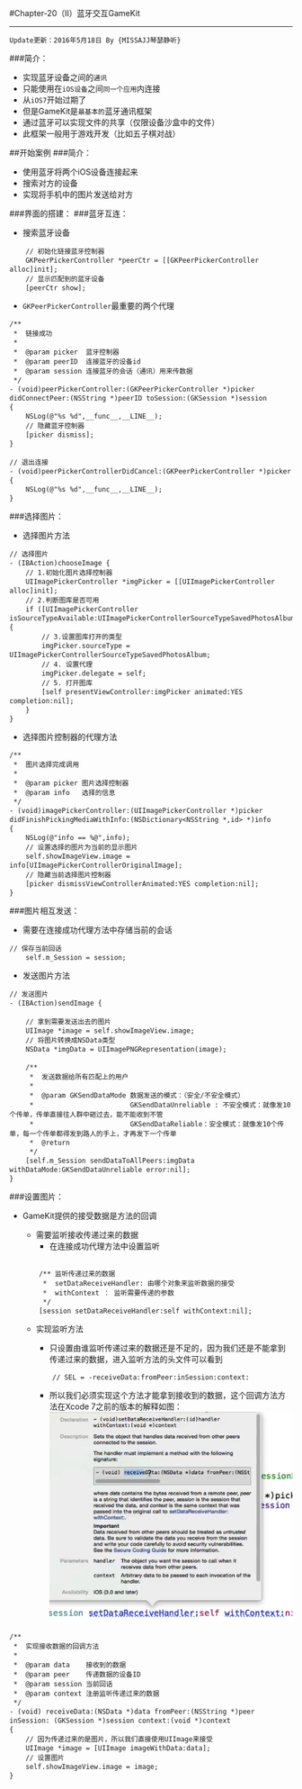 #Chapter-20（II）蓝牙交互GameKit

---
```objc
Update更新：2016年5月18日 By {MISSAJJ琴瑟静听}
```
###简介：
* 实现蓝牙设备之间的`通讯`
* 只能使用在`iOS设备`之间`同一个应用`内连接
* 从`iOS7`开始过期了
* 但是GameKit是`最基本的`蓝牙通讯框架
* 通过蓝牙可以实现文件的共享（仅限设备沙盒中的文件）
* 此框架一般用于游戏开发（比如五子棋对战）

##开始案例
###简介：
* 使用蓝牙将两个iOS设备连接起来
* 搜索对方的设备
* 实现将手机中的图片发送给对方

###界面的搭建：
###蓝牙互连：
* 搜索蓝牙设备

```
	// 初始化链接蓝牙控制器
    GKPeerPickerController *peerCtr = [[GKPeerPickerController alloc]init];
    // 显示匹配到的蓝牙设备
    [peerCtr show];
```
* `GKPeerPickerController`最重要的两个代理

```
/**
 *  链接成功
 *
 *  @param picker  蓝牙控制器
 *  @param peerID  连接蓝牙的设备id
 *  @param session 连接蓝牙的会话（通讯）用来传数据
 */
- (void)peerPickerController:(GKPeerPickerController *)picker didConnectPeer:(NSString *)peerID toSession:(GKSession *)session
{
    NSLog(@"%s %d",__func__,__LINE__);
    // 隐藏蓝牙控制器
    [picker dismiss];
}

// 退出连接
- (void)peerPickerControllerDidCancel:(GKPeerPickerController *)picker
{
    NSLog(@"%s %d",__func__,__LINE__);
}
```

###选择图片：
* 选择图片方法

```
// 选择图片
- (IBAction)chooseImage {
    // 1.初始化图片选择控制器
    UIImagePickerController *imgPicker = [[UIImagePickerController alloc]init];
    // 2.判断图库是否可用
    if ([UIImagePickerController isSourceTypeAvailable:UIImagePickerControllerSourceTypeSavedPhotosAlbum]) {
        // 3.设置图库打开的类型
        imgPicker.sourceType = UIImagePickerControllerSourceTypeSavedPhotosAlbum;
        // 4. 设置代理
        imgPicker.delegate = self;
        // 5. 打开图库
        [self presentViewController:imgPicker animated:YES completion:nil];
    }
}
```

* 选择图片控制器的代理方法

```
/**
 *  图片选择完成调用
 *
 *  @param picker 图片选择控制器
 *  @param info   选择的信息
 */
- (void)imagePickerController:(UIImagePickerController *)picker didFinishPickingMediaWithInfo:(NSDictionary<NSString *,id> *)info
{
    NSLog(@"info == %@",info);
    // 设置选择的图片为当前的显示图片
    self.showImageView.image = info[UIImagePickerControllerOriginalImage];
    // 隐藏当前选择图片控制器
    [picker dismissViewControllerAnimated:YES completion:nil];
}
```

###图片相互发送：
* 需要在连接成功代理方法中存储当前的会话

```
// 保存当前回话
    self.m_Session = session;
```

* 发送图片方法

```
// 发送图片
- (IBAction)sendImage {
    
    // 拿到需要发送出去的图片
    UIImage *image = self.showImageView.image;
    // 将图片转换成NSData类型
    NSData *imgData = UIImagePNGRepresentation(image);
    
    /**
     *  发送数据给所有匹配上的用户
     *
     *  @param GKSendDataMode 数据发送的模式：（安全/不安全模式）
     *                        GKSendDataUnreliable : 不安全模式：就像发10个传单，传单直接往人群中砸过去，能不能收到不管
     *                        GKSendDataReliable：安全模式：就像发10个传单，每一个传单都得发到路人的手上，才再发下一个传单
     *  @return
     */
    [self.m_Session sendDataToAllPeers:imgData withDataMode:GKSendDataUnreliable error:nil];
}
```

###设置图片：
* GameKit提供的接受数据是方法的回调
	* 需要监听接收传递过来的数据
		* 在连接成功代理方法中设置监听
		
	```
	
	    /** 监听传递过来的数据
	     *  setDataReceiveHandler: 由哪个对象来监听数据的接受
	     *  withContext ： 监听需要传递的参数
	     */
	    [session setDataReceiveHandler:self withContext:nil];
    
	```
		
	* 实现监听方法
		* 只设置由谁监听传递过来的数据还是不足的，因为我们还是不能拿到传递过来的数据，进入监听方法的头文件可以看到
			
		```
			// SEL = -receiveData:fromPeer:inSession:context:
		```
		* 所以我们必须实现这个方法才能拿到接收到的数据，这个回调方法方法在Xcode 7之前的版本的解释如图：
![image](回调方法.png)

```
/**
 *  实现接收数据的回调方法
 *
 *  @param data    接收到的数据
 *  @param peer    传递数据的设备ID
 *  @param session 当前回话
 *  @param context 注册监听传递过来的数据
 */
- (void) receiveData:(NSData *)data fromPeer:(NSString *)peer inSession: (GKSession *)session context:(void *)context
{
    // 因为传递过来的是图片，所以我们直接使用UIImage来接受
    UIImage *image = [UIImage imageWithData:data];
    // 设置图片
    self.showImageView.image = image;
}

```


